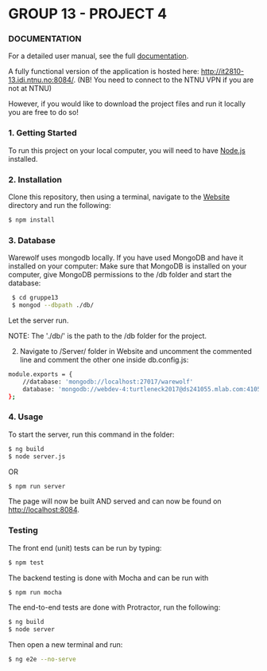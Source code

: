 #  GROUP 13 - PROJECT 4


### DOCUMENTATION

For a detailed user manual, see the full [documentation](DOCUMENTATION.md).

A fully functional version of the application is hosted here: http://it2810-13.idi.ntnu.no:8084/. (NB! You need to connect to the NTNU VPN if you are not at NTNU)

However, if you would like to download the project files and run it locally you are free to do so!

### 1. Getting Started

To run this project on your local computer, you will need to have [Node.js][] installed.

### 2. Installation

Clone this repository, then using a terminal, navigate to the [Website](Website/) directory and run the following:

```bash
$ npm install
```

### 3. Database

Warewolf uses mongodb locally. If you have used MongoDB and have it installed on your computer: Make sure that MongoDB is installed on your computer, give MongoDB permissions to the /db folder and start the database:

```bash
 $ cd gruppe13
 $ mongod --dbpath ./db/
```

Let the server run.

NOTE: The './db/' is the path to the /db folder for the project.

2) Navigate to /Server/ folder in Website and uncomment the commented line and comment the other one inside db.config.js:
```bash
module.exports = {
    //database: 'mongodb://localhost:27017/warewolf'
    database: 'mongodb://webdev-4:turtleneck2017@ds241055.mlab.com:41055/webdev-4'
};
```

### 4. Usage

To start the server, run this command in the folder:

```bash
$ ng build
$ node server.js
```

OR

```bash
$ npm run server
```

The page will now be built AND served and can now be found on [http://localhost:8084](http://localhost:8084).


### Testing
The front end (unit) tests can be run by typing:
```bash
$ npm test
```

The backend testing is done with Mocha and can be run with

```bash
$ npm run mocha
```

The end-to-end tests are done with Protractor, run the following:
```bash
$ ng build
$ node server
```
Then open a new terminal and run:
```bash
$ ng e2e --no-serve
```



[Node.js]: https://nodejs.org
